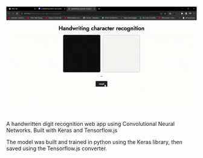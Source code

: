 ![Animated GIF](gif.gif)


A handwritten digit recognition web app using Convolutional Neural Networks. Built with Keras and Tensorflow.js

The model was built and trained in python using the Keras library, then saved using the Tensorflow.js converter.
